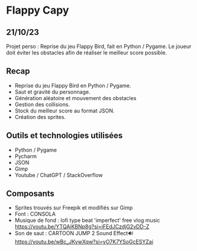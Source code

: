 # Flappy Capy

## 21/10/23

Projet perso : Reprise du jeu Flappy Bird, fait en Python / Pygame.
Le joueur doit éviter les obstacles afin de réaliser le meilleur score possible.

## Recap

* Reprise du jeu Flappy Bird en Python / Pygame.
* Saut et gravité du personnage.
* Génération aléatoire et mouvement des obstacles
* Gestion des collisions.
* Stock du meilleur score au format JSON.
* Création des sprites.

## Outils et technologies utilisées

- Python / Pygame
- Pycharm
- JSON
- Gimp
- Youtube / ChatGPT / StackOverflow

## Composants

* Sprites trouvés sur Freepik et modifiés sur Gimp
* Font : CONSOLA
* Musique de fond :  lofi type beat 'imperfect' free vlog music
  https://youtu.be/YTQAjKBNp8g?si=iFEdJCzdjG2vDD-Z
* Son de saut : CARTOON JUMP 2 Sound Effect🔊
  https://youtu.be/wBc_JKywXqw?si=yO7K7YSoGcESYZai

